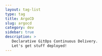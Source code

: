 ```yaml
---
layout: tag-list
type: tag
title: ArgoCD
slug: argocd
category: dev
sidebar: true
description: >
   Declarative GitOps Continuous Delivery.
   Let's get stuff deployed!
---
```

